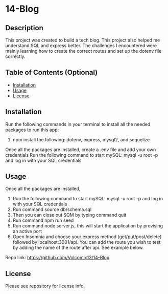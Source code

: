 # 14-Blog

## Description

This project was created to build a tech blog. This project also helped me understand SQL and express better.
The challenges I encountered were mainly learning how to create the correct routes and set up the dotenv file correctly.


## Table of Contents (Optional)

- [Installation](#installation)
- [Usage](#usage)
- [License](#license)

## Installation
Run the following commands in your terminal to install all the needed packages to run this app:
1. npm install the following: dotenv, express, mysql2, and sequelize

Once all the packages are installed, create a .env file and add your own credentials
Run the following command to start mySQL: mysql -u root -p and log in with your SQL credentials

## Usage

Once all the packages are installed,
1. Run the following command to start mySQL: mysql -u root -p and log in with your SQL credentials
2. Run command source db/schema.sql
3. Then you can close out SQM by typing command quit
4. Run command npm run seed
5. Run command node server.js, this will start the application by provising an active port
6. Open Insomnia and choose your express method (get/put/post/delete) followed by localhost:3001/api. You can add the route you wish to test by adding the name of the route after api. See example below.

    
<!-- ![Image](./assets/image.png) -->
    

Repo link: https://github.com/Volcomix13/14-Blog

## License
Please see repository for license info.
